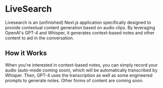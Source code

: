 # LiveSearch

Livesearch is an (unfinished) Next.js application specifically designed to provide contextual content generation based on audio clips. By leveraging OpenAI's GPT-4 and Whisper, it generates context-based notes and other content to aid in the conversation.

## How it Works

When you're interested in context-based notes, you can simply record your audio (auto-mode coming soon), which will be automatically transcribed by Whisper. Then, GPT-4 uses the transcription as well as some engineered prompts to generate notes. Other forms of content are coming soon.
